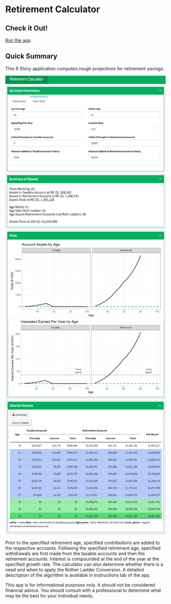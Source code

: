 # Retirement Calculator

## Check it Out!

[Run the app](https://jennynguyen.shinyapps.io/retirement_calculator/)


## Quick Summary

This R Shiny application computes rough projections for retirement savings. 

![screenshot of display 1](images/app_screenshot1.jpg)
![screenshot of display 2](images/app_screenshot2.jpg)
![screenshot of display 3](images/app_screenshot3.jpg)
![screenshot of display 4](images/app_screenshot4.jpg)
![screenshot of display 5](images/app_screenshot5.jpg)

Prior to the specified retirement age, specified contributions are added to the respective accounts. Following the specified retirement age, specified withdrawals are first made from the taxable accounts and then the retirement accounts. Interest is compounded at the end of the year at the specified growth rate. The calculator can also determine whether there is a need and when to apply the Rother Ladder Conversion. A detailed description of the algorithm is available in instructions tab of the app.

This app is for informational purposes only. It should not be considered financial advice. You should consult with a professional to determine what may be the best for your individual needs.


